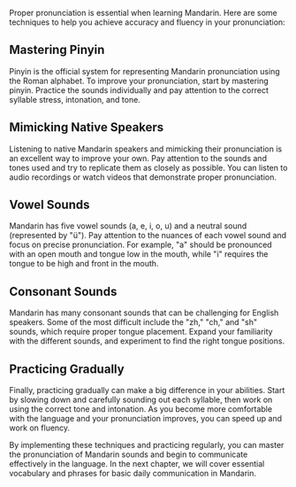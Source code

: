 
Proper pronunciation is essential when learning Mandarin. Here are some techniques to help you achieve accuracy and fluency in your pronunciation:

Mastering Pinyin
----------------

Pinyin is the official system for representing Mandarin pronunciation using the Roman alphabet. To improve your pronunciation, start by mastering pinyin. Practice the sounds individually and pay attention to the correct syllable stress, intonation, and tone.

Mimicking Native Speakers
-------------------------

Listening to native Mandarin speakers and mimicking their pronunciation is an excellent way to improve your own. Pay attention to the sounds and tones used and try to replicate them as closely as possible. You can listen to audio recordings or watch videos that demonstrate proper pronunciation.

Vowel Sounds
------------

Mandarin has five vowel sounds (a, e, i, o, u) and a neutral sound (represented by "ü"). Pay attention to the nuances of each vowel sound and focus on precise pronunciation. For example, "a" should be pronounced with an open mouth and tongue low in the mouth, while "i" requires the tongue to be high and front in the mouth.

Consonant Sounds
----------------

Mandarin has many consonant sounds that can be challenging for English speakers. Some of the most difficult include the "zh," "ch," and "sh" sounds, which require proper tongue placement. Expand your familiarity with the different sounds, and experiment to find the right tongue positions.

Practicing Gradually
--------------------

Finally, practicing gradually can make a big difference in your abilities. Start by slowing down and carefully sounding out each syllable, then work on using the correct tone and intonation. As you become more comfortable with the language and your pronunciation improves, you can speed up and work on fluency.

By implementing these techniques and practicing regularly, you can master the pronunciation of Mandarin sounds and begin to communicate effectively in the language. In the next chapter, we will cover essential vocabulary and phrases for basic daily communication in Mandarin.
